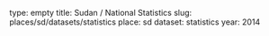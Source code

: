 type: empty
title: Sudan / National Statistics
slug: places/sd/datasets/statistics
place: sd
dataset: statistics
year: 2014
